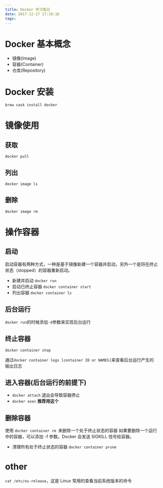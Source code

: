 ```yaml
---
title: Docker 学习笔记
date: 2017-12-27 17:10:16
tags:
---
```



# Docker 基本概念
- 镜像(Image)
- 容器(Container)
- 仓库(Repository)

# Docker 安装
`brew cask install docker`

# 镜像使用
## 获取
`docker pull`
## 列出
`docker image ls`
## 删除
`docker image rm`


# 操作容器
## 启动
启动容器有两种方式，一种是基于镜像新建一个容器并启动，另外一个是将在终止状态（stopped）的容器重新启动。
-  新建并启动
`docker run`
- 启动已终止容器
`docker container start`
- 列出容器
`docker container ls`

## 后台运行
`docker run`的时候添加`-d`参数来实现后台运行

## 终止容器
`docker container stop`

通过`docker container logs [container ID or NAMES]`来查看后台运行产生的输出日志

## 进入容器(后台运行的前提下)
- `docker attach` 退出会导致容器停止
- `docker exec` **推荐用这个**

## 删除容器
使用 `docker container rm `来删除一个处于终止状态的容器
如果要删除一个运行中的容器，可以添加 -f 参数。Docker 会发送 SIGKILL 信号给容器。

- 清理所有处于终止状态的容器
`docker container prune`
# other
`cat /etc/os-release`，这是 Linux 常用的查看当前系统版本的命令
